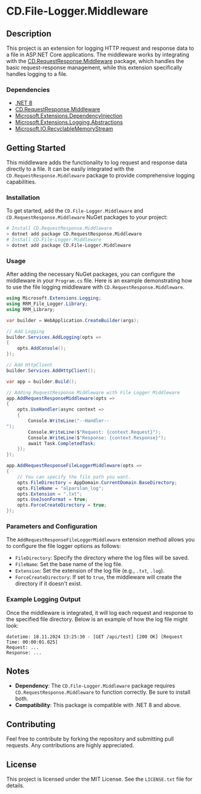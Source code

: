 
# CD.File-Logger.Middleware

## Description

This project is an extension for logging HTTP request and response data to a file in ASP.NET Core applications. The middleware works by integrating with the [CD.RequestResponse.Middleware](https://www.nuget.org/packages/CD.RequestResponse.Middleware) package, which handles the basic request-response management, while this extension specifically handles logging to a file.

### Dependencies

- [.NET 8](https://dotnet.microsoft.com/download/dotnet/8.0)
- [CD.RequestResponse.Middleware](https://www.nuget.org/packages/CD.RequestResponse.Middleware)
- [Microsoft.Extensions.DependencyInjection](https://www.nuget.org/packages/Microsoft.Extensions.DependencyInjection)
- [Microsoft.Extensions.Logging.Abstractions](https://www.nuget.org/packages/Microsoft.Extensions.Logging.Abstractions)
- [Microsoft.IO.RecyclableMemoryStream](https://www.nuget.org/packages/Microsoft.IO.RecyclableMemoryStream)

## Getting Started

This middleware adds the functionality to log request and response data directly to a file. It can be easily integrated with the `CD.RequestResponse.Middleware` package to provide comprehensive logging capabilities.

### Installation

To get started, add the `CD.File-Logger.Middleware` and `CD.RequestResponse.Middleware` NuGet packages to your project:

```bash
# Install CD.RequestResponse.Middleware
> dotnet add package CD.RequestResponse.Middleware
# Install CD.File-Logger.Middleware
> dotnet add package CD.File-Logger.Middleware
```

### Usage

After adding the necessary NuGet packages, you can configure the middleware in your `Program.cs` file. Here is an example demonstrating how to use the file logging middleware with `CD.RequestResponse.Middleware`.

```csharp
using Microsoft.Extensions.Logging;
using RRM_File_Logger.Library;
using RRM_Library;

var builder = WebApplication.CreateBuilder(args);

// Add Logging
builder.Services.AddLogging(opts =>
{
    opts.AddConsole();
});

// Add HttpClient
builder.Services.AddHttpClient();

var app = builder.Build();

// Adding RequestResponse Middleware with File Logger Middleware
app.AddRequestResponseMiddleware(opts =>
{
    opts.UseHandler(async context =>
    {
        Console.WriteLine("--Handler--
");
        Console.WriteLine($"Request: {context.Request}");
        Console.WriteLine($"Response: {context.Response}");
        await Task.CompletedTask;
    });
});

app.AddRequestResponseFileLoggerMiddleware(opts =>
{
    // You can specify the file path you want.
    opts.FileDirectory = AppDomain.CurrentDomain.BaseDirectory;
    opts.FileName = "alparslan_log";
    opts.Extension = ".txt";
    opts.UseJsonFormat = true;
    opts.ForceCreateDirectory = true;
});
```

### Parameters and Configuration

The `AddRequestResponseFileLoggerMiddleware` extension method allows you to configure the file logger options as follows:

- `FileDirectory`: Specify the directory where the log files will be saved.
- `FileName`: Set the base name of the log file.
- `Extension`: Set the extension of the log file (e.g., `.txt`, `.log`).
- `ForceCreateDirectory`: If set to `true`, the middleware will create the directory if it doesn't exist.

### Example Logging Output

Once the middleware is integrated, it will log each request and response to the specified file directory. Below is an example of how the log file might look:

```
datetime: 18.11.2024 13:25:30 - [GET /api/test] [200 OK] [Request Time: 00:00:01.025]
Request: ...
Response: ...
```

## Notes

- **Dependency**: The `CD.File-Logger.Middleware` package requires `CD.RequestResponse.Middleware` to function correctly. Be sure to install both.
- **Compatibility**: This package is compatible with .NET 8 and above.

## Contributing

Feel free to contribute by forking the repository and submitting pull requests. Any contributions are highly appreciated.

## License

This project is licensed under the MIT License. See the `LICENSE.txt` file for details.
